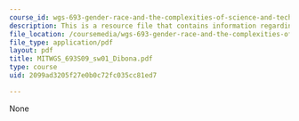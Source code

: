 ```yaml
---
course_id: wgs-693-gender-race-and-the-complexities-of-science-and-technology-a-problem-based-learning-experiment-spring-2009
description: This is a resource file that contains information regarding sw01.
file_location: /coursemedia/wgs-693-gender-race-and-the-complexities-of-science-and-technology-a-problem-based-learning-experiment-spring-2009/2099ad3205f27e0b0c72fc035cc81ed7_MITWGS_693S09_sw01_Dibona.pdf
file_type: application/pdf
layout: pdf
title: MITWGS_693S09_sw01_Dibona.pdf
type: course
uid: 2099ad3205f27e0b0c72fc035cc81ed7

---
```

None